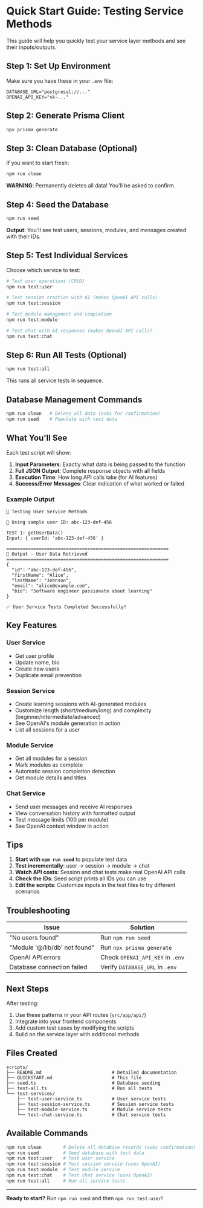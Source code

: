 # Quick Start Guide: Testing Service Methods

This guide will help you quickly test your service layer methods and see their inputs/outputs.

## Step 1: Set Up Environment

Make sure you have these in your `.env` file:

```env
DATABASE_URL="postgresql://..."
OPENAI_API_KEY="sk-..."
```

## Step 2: Generate Prisma Client

```bash
npx prisma generate
```

## Step 3: Clean Database (Optional)

If you want to start fresh:

```bash
npm run clean
```

**WARNING**: Permanently deletes all data! You'll be asked to confirm.

## Step 4: Seed the Database

```bash
npm run seed
```

**Output**: You'll see test users, sessions, modules, and messages created with their IDs.

## Step 5: Test Individual Services

Choose which service to test:

```bash
# Test user operations (CRUD)
npm run test:user

# Test session creation with AI (makes OpenAI API calls)
npm run test:session

# Test module management and completion
npm run test:module

# Test chat with AI responses (makes OpenAI API calls)
npm run test:chat
```

## Step 6: Run All Tests (Optional)

```bash
npm run test:all
```

This runs all service tests in sequence.

## Database Management Commands

```bash
npm run clean   # Delete all data (asks for confirmation)
npm run seed    # Populate with test data
```

## What You'll See

Each test script will show:

1. **Input Parameters**: Exactly what data is being passed to the function
2. **Full JSON Output**: Complete response objects with all fields
3. **Execution Time**: How long API calls take (for AI features)
4. **Success/Error Messages**: Clear indication of what worked or failed

### Example Output

```
🧪 Testing User Service Methods

📌 Using sample user ID: abc-123-def-456

TEST 1: getUserData()
Input: { userId: 'abc-123-def-456' }

============================================================
🔹 Output - User Data Retrieved
============================================================
{
  "id": "abc-123-def-456",
  "firstName": "Alice",
  "lastName": "Johnson",
  "email": "alice@example.com",
  "bio": "Software engineer passionate about learning"
}

✅ User Service Tests Completed Successfully!
```

## Key Features

### User Service
- Get user profile
- Update name, bio
- Create new users
- Duplicate email prevention

### Session Service
- Create learning sessions with AI-generated modules
- Customize length (short/medium/long) and complexity (beginner/intermediate/advanced)
- See OpenAI's module generation in action
- List all sessions for a user

### Module Service
- Get all modules for a session
- Mark modules as complete
- Automatic session completion detection
- Get module details and titles

### Chat Service
- Send user messages and receive AI responses
- View conversation history with formatted output
- Test message limits (100 per module)
- See OpenAI context window in action

## Tips

1. **Start with `npm run seed`** to populate test data
2. **Test incrementally**: user → session → module → chat
3. **Watch API costs**: Session and chat tests make real OpenAI API calls
4. **Check the IDs**: Seed script prints all IDs you can use
5. **Edit the scripts**: Customize inputs in the test files to try different scenarios

## Troubleshooting

| Issue | Solution |
|-------|----------|
| "No users found" | Run `npm run seed` |
| "Module '@/lib/db' not found" | Run `npx prisma generate` |
| OpenAI API errors | Check `OPENAI_API_KEY` in `.env` |
| Database connection failed | Verify `DATABASE_URL` in `.env` |

## Next Steps

After testing:
1. Use these patterns in your API routes (`src/app/api/`)
2. Integrate into your frontend components
3. Add custom test cases by modifying the scripts
4. Build on the service layer with additional methods

## Files Created

```
scripts/
├── README.md                          # Detailed documentation
├── QUICKSTART.md                      # This file
├── seed.ts                            # Database seeding
├── test-all.ts                        # Run all tests
└── test-services/
    ├── test-user-service.ts           # User service tests
    ├── test-session-service.ts        # Session service tests
    ├── test-module-service.ts         # Module service tests
    └── test-chat-service.ts           # Chat service tests
```

## Available Commands

```bash
npm run clean        # Delete all database records (asks confirmation)
npm run seed         # Seed database with test data
npm run test:user    # Test user service
npm run test:session # Test session service (uses OpenAI)
npm run test:module  # Test module service
npm run test:chat    # Test chat service (uses OpenAI)
npm run test:all     # Run all service tests
```

---

**Ready to start?** Run `npm run seed` and then `npm run test:user`!

